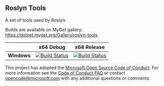 ## Roslyn Tools
A set of tools used by Roslyn.

Builds are available on MyGet gallery: https://dotnet.myget.org/Gallery/roslyn-tools.

[//]: # (Begin current test results)

|    | x64 Debug|x64 Release|
|:--:|:--:|:--:|
|**Windows**|[![Build Status](https://ci.dot.net/job/dotnet_roslyn-tools/job/master/job/Windows_NT_Debug/badge/icon)](https://ci.dot.net/job/dotnet_roslyn-tools/job/master/job/Windows_NT_Debug/)|[![Build Status](https://ci.dot.net/job/dotnet_roslyn-tools/job/master/job/Windows_NT_Release/badge/icon)](https://ci.dot.net/job/dotnet_roslyn-tools/job/master/job/Windows_NT_Release/)|

[//]: # (End current test results)

This project has adopted the [Microsoft Open Source Code of Conduct](https://opensource.microsoft.com/codeofconduct/). For more information see the [Code of Conduct FAQ](https://opensource.microsoft.com/codeofconduct/faq/) or contact [opencode@microsoft.com](mailto:opencode@microsoft.com) with any additional questions or comments.
